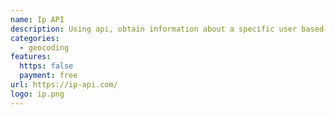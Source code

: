 ```yaml
---
name: Ip API
description: Using api, obtain information about a specific user based on their IP address.
categories:
  - geocoding
features:
  https: false
  payment: free
url: https://ip-api.com/
logo: ip.png
---
```

